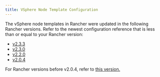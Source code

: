 ```yaml
---
title: VSphere Node Template Configuration
---
```


The vSphere node templates in Rancher were updated in the following Rancher versions. Refer to the newest configuration reference that is less than or equal to your Rancher version:

- [v2.3.3](../reference-guides/cluster-configuration/downstream-cluster-configuration/node-template-configuration/vsphere/v2.3.3.md)
- [v2.3.0](../reference-guides/cluster-configuration/downstream-cluster-configuration/node-template-configuration/vsphere/v2.3.0.md)
- [v2.2.0](../reference-guides/cluster-configuration/downstream-cluster-configuration/node-template-configuration/vsphere/v2.2.0.md)
- [v2.0.4](../reference-guides/cluster-configuration/downstream-cluster-configuration/node-template-configuration/vsphere/v2.0.4.md)

For Rancher versions before v2.0.4, refer to [this version.](../reference-guides/cluster-configuration/downstream-cluster-configuration/node-template-configuration/vsphere/prior-to-v2.0.4.md)